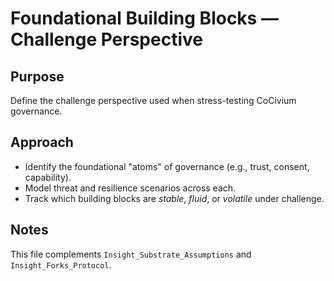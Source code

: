<!-- status: stub; target: 150+ words -->
<!-- status: stub; target: 150+ words -->
# Foundational Building Blocks — Challenge Perspective

## Purpose
Define the challenge perspective used when stress-testing CoCivium governance.

## Approach
- Identify the foundational "atoms" of governance (e.g., trust, consent, capability).
- Model threat and resilience scenarios across each.
- Track which building blocks are *stable*, *fluid*, or *volatile* under challenge.

## Notes
This file complements `Insight_Substrate_Assumptions` and `Insight_Forks_Protocol`.


